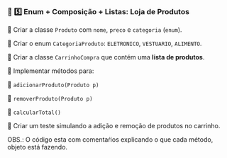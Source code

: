 ### 📌 **5️⃣ Enum + Composição + Listas: Loja de Produtos**

🔲 Criar a classe `Produto` com `nome`, `preco` e `categoria` (`enum`).

🔲 Criar o enum `CategoriaProduto`: `ELETRONICO`, `VESTUARIO`, `ALIMENTO`.

🔲 Criar a classe `CarrinhoCompra` que contém uma **lista de produtos**.

🔲 Implementar métodos para:

🔹 `adicionarProduto(Produto p)`

🔹 `removerProduto(Produto p)`

🔹 `calcularTotal()`

🔲 Criar um teste simulando a adição e remoção de produtos no carrinho.

OBS.: O código esta com comentaŕios explicando o que cada método, objeto está fazendo.
